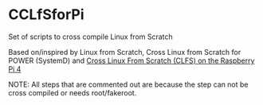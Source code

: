 # CCLfSforPi
Set of scripts to cross compile Linux from Scratch

Based on/inspired by Linux from Scratch, Cross Linux from Scratch for POWER (SystemD) and [Cross Linux From Scratch (CLFS) on the Raspberry Pi 4](https://github.com/LeeKyuHyuk/PiCLFS)

NOTE: All steps that are commented out are because the step can not be cross compiled or needs root/fakeroot.
